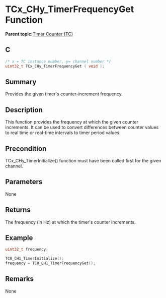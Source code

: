 # TCx\_CHy\_TimerFrequencyGet Function

**Parent topic:**[Timer Counter \(TC\)](GUID-B7C79854-BBCD-49B3-9EA3-C379E6A5FCE0.md)

## C

```c
/* x = TC instance number, y= channel number */
uint32_t TCx_CHy_TimerFrequencyGet ( void );
```

## Summary

Provides the given timer's counter-increment frequency.

## Description

This function provides the frequency at which the given counter increments. It can be used to convert differences between counter values to real time or real-time intervals to timer period values.

## Precondition

TCx\_CHy\_TimerInitialize\(\) function must have been called first for the given channel.

## Parameters

None

## Returns

The frequency \(in Hz\) at which the timer's counter increments.

## Example

```c
uint32_t frequency;

TC0_CH1_TimerInitialize();
frequency = TC0_CH1_TimerFrequencyGet();
```

## Remarks

None

